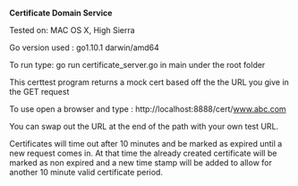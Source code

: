 **Certificate Domain Service**

Tested on: MAC OS X, High Sierra

Go version used :  go1.10.1 darwin/amd64

To run type: go run certificate_server.go in main under the root folder

This certtest program returns a mock cert based off the the URL you give in the GET request

To use open a browser and type : http://localhost:8888/cert/www.abc.com

You can swap out the URL at the end of the path with your own test URL.

Certificates will time out after 10 minutes and be marked as expired until a new request comes in. At that time the already created certificate will be marked as non expired and a new time stamp will be added to allow for another 10 minute valid certificate period.
